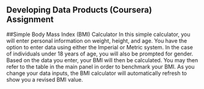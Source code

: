 ## Developing Data Products (Coursera) Assignment
##Simple Body Mass Index (BMI) Calculator
In this simple calculator, you will enter personal information on weight, height, and age. You have the option to enter data using either the Imperial or Metric system. In the case of individuals under 18 years of age, you will also be prompted for gender. Based on the data you enter, your BMI will then be calculated. You may then refer to the table in the main panel in order to benchmark your BMI. As you change your data inputs, the BMI calculator will automatically refresh to show you a revised BMI value.

